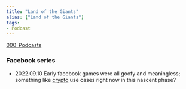 ```yaml
---
title: "Land of the Giants"
alias: ["Land of the Giants"]
tags:
- Podcast
---
```

[000_Podcasts](notes/000_Podcasts.md)
### Facebook series
- 2022.09.10 Early facebook games were all goofy and meaningless; something like [crypto](notes/Crypto.md) use cases right now in this nascent phase?